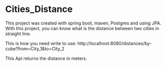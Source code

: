 # Cities_Distance
This project was created with spring boot, maven, Postgres and using JPA. With this project, you can know what is the distance between two cities in straight line.

This is how you need write to use:
http://localhost:8080/distances/by-cube?from=City_1&to=City_2

This Api returns the distance in meters.
